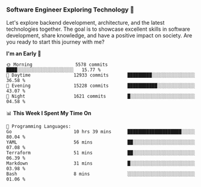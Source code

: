 ### Software Engineer Exploring Technology 🚀 

Let's explore backend development, architecture, and the latest technologies together. The goal is to showcase excellent skills in software development, share knowledge, and have a positive impact on society. Are you ready to start this journey with me?

<!--START_SECTION:waka-->
**I'm an Early 🐤** 

```text
🌞 Morning                5578 commits        ████░░░░░░░░░░░░░░░░░░░░░   15.77 % 
🌆 Daytime                12933 commits       █████████░░░░░░░░░░░░░░░░   36.58 % 
🌃 Evening                15228 commits       ███████████░░░░░░░░░░░░░░   43.07 % 
🌙 Night                  1621 commits        █░░░░░░░░░░░░░░░░░░░░░░░░   04.58 % 
```


📊 **This Week I Spent My Time On** 

```text
💬 Programming Languages: 
Go                       10 hrs 39 mins      ████████████████████░░░░░   80.04 % 
YAML                     56 mins             ██░░░░░░░░░░░░░░░░░░░░░░░   07.08 % 
Terraform                51 mins             ██░░░░░░░░░░░░░░░░░░░░░░░   06.39 % 
Markdown                 31 mins             █░░░░░░░░░░░░░░░░░░░░░░░░   03.98 % 
Bash                     8 mins              ░░░░░░░░░░░░░░░░░░░░░░░░░   01.06 % 
```


<!--END_SECTION:waka-->
